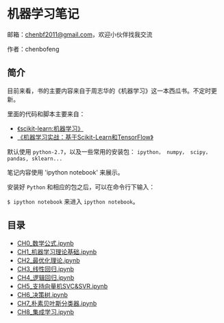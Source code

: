 # 机器学习笔记

邮箱：chenbf2011@gmail.com，欢迎小伙伴找我交流

作者：chenbofeng


## 简介

目前来看，书的主要内容来自于周志华的《机器学习》这一本西瓜书。不定时更新。

里面的代码和脚本主要来自：

* [《scikit-learn:机器学习》](http://www.hzcourse.com/web/refbook/detail/7641/226)
* [《机器学习实战：基于Scikit-Learn和TensorFlow》](https://github.com/ageron/handson-ml)

默认使用 `python-2.7`，以及一些常用的安装包： `ipython， numpy， scipy，pandas, sklearn...`

笔记内容使用 'ipython notebook' 来展示。

安装好 `Python` 和相应的包之后，可以在命令行下输入：

`$ ipython notebook`
来进入 `ipython notebook`。

## 目录
* [CH0_数学公式.ipynb](https://github.com/BofengChen/ml_notes/blob/master/CH0_%E6%95%B0%E5%AD%A6%E5%85%AC%E5%BC%8F.ipynb)
* [CH1_机器学习理论基础.ipynb](https://github.com/BofengChen/ml_notes/blob/master/CH1_%E6%9C%BA%E5%99%A8%E5%AD%A6%E4%B9%A0%E7%90%86%E8%AE%BA%E5%9F%BA%E7%A1%80.ipynb)
* [CH2_最优化理论.ipynb](https://github.com/BofengChen/ml_notes/blob/master/CH2_%E6%9C%80%E4%BC%98%E5%8C%96%E7%90%86%E8%AE%BA.ipynb)
* [CH3_线性回归.ipynb](https://github.com/BofengChen/ml_notes/blob/master/CH3_%E7%BA%BF%E6%80%A7%E5%9B%9E%E5%BD%92.ipynb)
* [CH4_逻辑回归.ipynb](https://github.com/BofengChen/ml_notes/blob/master/CH4_%E9%80%BB%E8%BE%91%E5%9B%9E%E5%BD%92.ipynb)
* [CH5_支持向量机SVC&SVR.ipynb](https://github.com/BofengChen/ml_notes/blob/master/CH5_%E6%94%AF%E6%8C%81%E5%90%91%E9%87%8F%E6%9C%BASVC%26SVR.ipynb)
* [CH6_决策树.ipynb](https://github.com/BofengChen/ml_notes/blob/master/CH6_%E5%86%B3%E7%AD%96%E6%A0%91.ipynb)
* [CH7_朴素贝叶斯分类器.ipynb](https://github.com/BofengChen/ml_notes/blob/master/CH7_%E6%9C%B4%E7%B4%A0%E8%B4%9D%E5%8F%B6%E6%96%AF%E5%88%86%E7%B1%BB%E5%99%A8.ipynb)
* [CH8_集成学习.ipynb](https://github.com/BofengChen/ml_notes/blob/master/CH8_%E9%9B%86%E6%88%90%E5%AD%A6%E4%B9%A0.ipynb)
